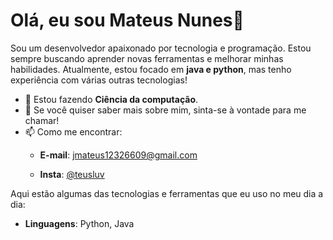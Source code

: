 # Olá, eu sou Mateus Nunes👋

Sou um desenvolvedor apaixonado por tecnologia e programação. Estou sempre buscando aprender novas ferramentas e melhorar minhas habilidades. Atualmente, estou focado em **java e python**, mas tenho experiência com várias outras tecnologias!

- 🌱 Estou fazendo **Ciência da computação**.
- 💬 Se você quiser saber mais sobre mim, sinta-se à vontade para me chamar!
- 📫 Como me encontrar:
  - **E-mail**: jmateus12326609@gmail.com
  
  - **Insta**: [@teusluv](https://www.instagram.com/teusluv/)


Aqui estão algumas das tecnologias e ferramentas que eu uso no meu dia a dia:

- **Linguagens**: Python, Java

